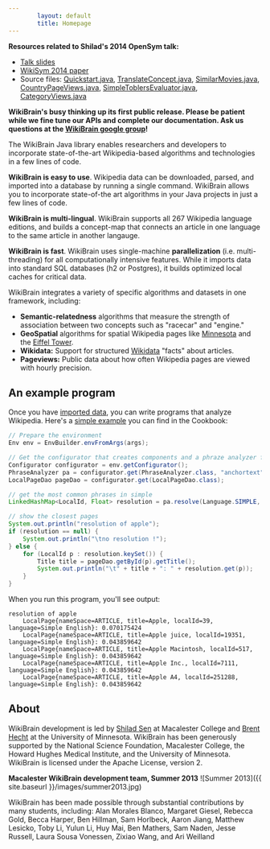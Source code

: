 ```yaml
---
        layout: default
        title: Homepage
---
```


**Resources related to Shilad's 2014 OpenSym talk:**

* [Talk slides](https://www.dropbox.com/s/f0o2jcsd1g2fz4w/WikiBrain_WikiSym.pdf?dl=1)
* [WikiSym 2014 paper](http://www-users.cs.umn.edu/~bhecht/publications/WikiBrain-WikiSym2014.pdf)
* Source files: [Quickstart.java](https://github.com/shilad/wikibrain/blob/master/wikibrain-cookbook/src/main/java/org/wikibrain/cookbook/Quickstart.java), [TranslateConcept.java](https://github.com/shilad/wikibrain/blob/master/wikibrain-cookbook/src/main/java/org/wikibrain/cookbook/concepts/TranslateConcept.java), [SimilarMovies.java](https://github.com/shilad/wikibrain/blob/master/wikibrain-cookbook/src/main/java/org/wikibrain/cookbook/sr/SimilarMovies.java), [CountryPageViews.java](https://github.com/shilad/wikibrain/blob/master/wikibrain-cookbook/src/main/java/org/wikibrain/cookbook/pageview/CountryPageViews.java), [SimpleToblersEvaluator.java](https://github.com/shilad/wikibrain/blob/master/wikibrain-spatial/src/main/java/org/wikibrain/spatial/cookbook/SimpleToblersLawEvaluator.java), [CategoryViews.java](https://github.com/shilad/wikibrain/blob/master/wikibrain-cookbook/src/main/java/org/wikibrain/cookbook/pageview/CategoryViews.java)


**WikiBrain's busy thinking up its first public release. Please be patient while we fine tune our APIs and complete our documentation. Ask us questions at the [WikiBrain google group](https://groups.google.com/forum/#!forum/wikibrain)!**

The WikiBrain Java library enables researchers and developers to incorporate state-of-the-art Wikipedia-based algorithms and technologies in a few lines of code.


**WikiBrain is easy to use**.
Wikipedia data can be downloaded, parsed, and imported into a database by running a single command.
WikiBrain allows you to incorporate state-of-the art algorithms in your Java projects in just a few lines of code. 

**WikiBrain is multi-lingual**.
WikiBrain supports all 267 Wikipedia language editions, and builds a concept-map that connects an article in one language to the same article in another langauge.

**WikiBrain is fast**.
WikiBrain uses single-machine **parallelization** (i.e. multi-threading) for all computationally intensive features.
While it imports data into standard SQL databases (h2 or Postgres), it builds optimized local caches for critical data. 

WikiBrain integrates a variety of specific algorithms and datasets in one framework, including: 

* **Semantic-relatedness** algorithms that measure the strength of association between two concepts such as "racecar" and "engine."
* **GeoSpatial** algorithms for spatial Wikipedia pages like [Minnesota](http://en.wikipedia.org/wiki/Minnesota) and the [Eiffel Tower](http://en.wikipedia.org/wiki/Eiffel_Tower).      
* **Wikidata:** Support for structured [Wikidata](http://meta.wikimedia.org/wiki/Wikidata) "facts" about articles.
* **Pageviews:** Public data about how often Wikipedia pages are viewed with hourly precision.

## An example program
Once you have [imported data](tutorial/importing.html), you can write programs that analyze Wikipedia.
Here's a [simple example](https://github.com/shilad/wikibrain/blob/master/wikibrain-cookbook/src/main/java/org/wikibrain/cookbook/Quickstart.java) you can find in the Cookbook:

```java
// Prepare the environment
Env env = EnvBuilder.envFromArgs(args);

// Get the configurator that creates components and a phraze analyzer from it
Configurator configurator = env.getConfigurator();
PhraseAnalyzer pa = configurator.get(PhraseAnalyzer.class, "anchortext");
LocalPageDao pageDao = configurator.get(LocalPageDao.class);

// get the most common phrases in simple
LinkedHashMap<LocalId, Float> resolution = pa.resolve(Language.SIMPLE, "Apple", 20);

// show the closest pages
System.out.println("resolution of apple");
if (resolution == null) {
    System.out.println("\tno resolution !");
} else {
    for (LocalId p : resolution.keySet()) {
        Title title = pageDao.getById(p).getTitle();
        System.out.println("\t" + title + ": " + resolution.get(p));
    }
}
```

When you run this program, you'll see output:

```text
resolution of apple
	LocalPage{nameSpace=ARTICLE, title=Apple, localId=39, language=Simple English}: 0.070175424
	LocalPage{nameSpace=ARTICLE, title=Apple juice, localId=19351, language=Simple English}: 0.043859642
	LocalPage{nameSpace=ARTICLE, title=Apple Macintosh, localId=517, language=Simple English}: 0.043859642
	LocalPage{nameSpace=ARTICLE, title=Apple Inc., localId=7111, language=Simple English}: 0.043859642
	LocalPage{nameSpace=ARTICLE, title=Apple A4, localId=251288, language=Simple English}: 0.043859642
```


## About

WikiBrain development is led by [Shilad Sen](http://shilad.com) at Macalester College and [Brent Hecht](http://brenthecht.com) at the University of Minnesota.
WikiBrain has been generously supported by the National Science Foundation, Macalester College, the Howard Hughes Medical Institute, and the University of Minnesota.
WikiBrain is licensed under the Apache License, version 2.

**Macalester WikiBrain development team, Summer 2013**
![Summer 2013]({{ site.baseurl }}/images/summer2013.jpg)

WikiBrain has been made possible through substantial contributions by many students, including:
 Alan Morales Blanco,
 Margaret Giesel,
 Rebecca Gold, 
 Becca Harper,
 Ben Hillman,
 Sam Horlbeck,
 Aaron Jiang,
 Matthew Lesicko,
 Toby Li,
 Yulun Li,
 Huy Mai,
 Ben Mathers,
 Sam Naden,
 Jesse Russell,
 Laura Sousa Vonessen,
 Zixiao Wang, 
 and Ari Weilland   
 
 
